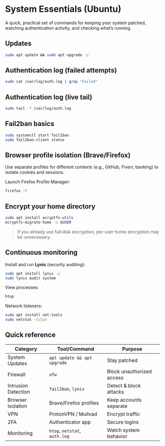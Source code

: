 # System Essentials (Ubuntu)

A quick, practical set of commands for keeping your system patched, watching authentication activity, and checking what’s running.

## Updates

```bash
sudo apt update && sudo apt upgrade -y
```

## Authentication log (failed attempts)

```bash
sudo cat /var/log/auth.log | grep "Failed"
```

## Authentication log (live tail)

```bash
sudo tail -f /var/log/auth.log
```

## Fail2ban basics

```bash
sudo systemctl start fail2ban
sudo fail2ban-client status
```

## Browser profile isolation (Brave/Firefox)

Use separate profiles for different contexts (e.g., GitHub, Fiverr, banking) to isolate cookies and sessions.

Launch Firefox Profile Manager:

```bash
firefox -P
```

## Encrypt your home directory

```bash
sudo apt install ecryptfs-utils
ecryptfs-migrate-home -u $USER
```

> If you already use full‑disk encryption, per-user home encryption may be unnecessary.

## Continuous monitoring

Install and run **Lynis** (security auditing):

```bash
sudo apt install lynis -y
sudo lynis audit system
```

View processes:

```bash
htop
```

Network listeners:

```bash
sudo apt install net-tools
sudo netstat -tulpn
```

## Quick reference

| Category            | Tool/Command                  | Purpose                   |
|--------------------|-------------------------------|---------------------------|
| System Updates     | `apt update && apt upgrade`   | Stay patched              |
| Firewall           | `ufw`                         | Block unauthorized access |
| Intrusion Detection| `fail2ban`, `lynis`           | Detect & block attacks    |
| Browser Isolation  | Brave/Firefox profiles        | Keep accounts separate    |
| VPN                | ProtonVPN / Mullvad           | Encrypt traffic           |
| 2FA                | Authenticator app             | Secure logins             |
| Monitoring         | `htop`, `netstat`, `auth.log` | Watch system behavior     |
